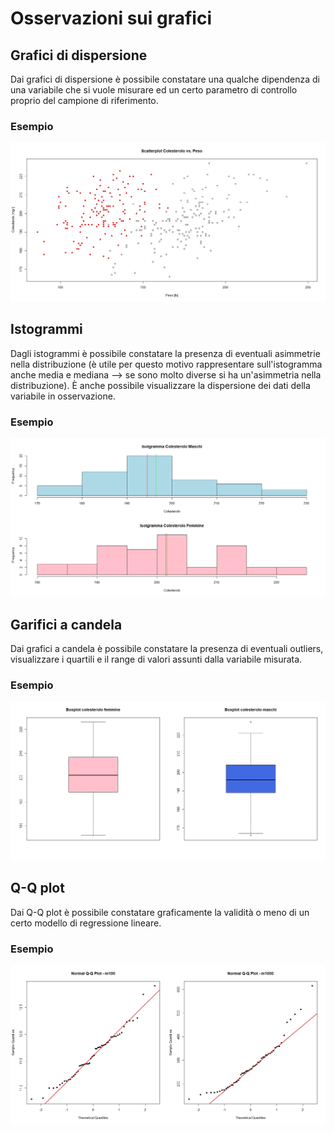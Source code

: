 # Osservazioni sui grafici

## Grafici di dispersione
Dai grafici di dispersione è possibile constatare una qualche dipendenza di una variabile che si vuole misurare ed un certo parametro di controllo proprio del campione di riferimento.

### Esempio
<div align="center"><img src="img/Colesterolo_dispersione.jpeg"/></div>

## Istogrammi
Dagli istogrammi è possibile constatare la presenza di eventuali asimmetrie nella distribuzione (è utile per questo motivo rappresentare sull'istogramma anche media e mediana --> se sono molto diverse si ha un'asimmetria nella distribuzione). È anche possibile visualizzare la dispersione dei dati della variabile in osservazione.

### Esempio
<div align="center"><img src="img/Colesterolo_istogramma.jpeg"/></div>

## Garifici a candela
Dai grafici a candela è possibile constatare la presenza di eventuali outliers, visualizzare i quartili e il range di valori assunti dalla variabile misurata.

### Esempio
<div align="center"><img src="img/Colesterolo_boxplot.jpeg"/></div>

## Q-Q plot
Dai Q-Q plot è possibile constatare graficamente la validità o meno di un certo modello di regressione lineare.

### Esempio
<div align="center"><img src="img/Q-Q.jpeg"/></div>
